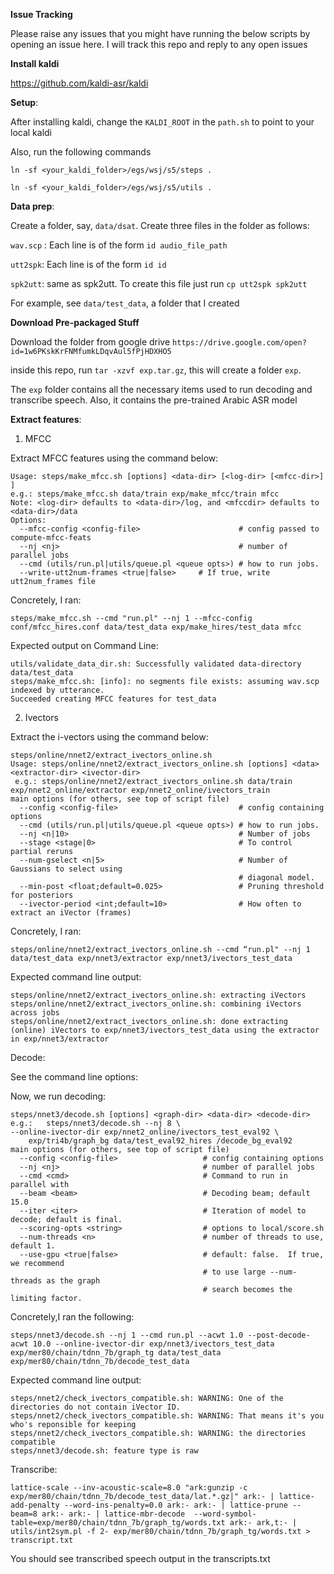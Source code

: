 **Issue Tracking**

Please raise any issues that you might have running the below scripts by opening an issue here. I will track this repo and reply to any open issues

**Install kaldi**

https://github.com/kaldi-asr/kaldi

**Setup**:

After installing kaldi, change the `KALDI_ROOT` in the `path.sh` to point to your local kaldi

Also, run the following commands

`ln -sf <your_kaldi_folder>/egs/wsj/s5/steps .`

`ln -sf <your_kaldi_folder>/egs/wsj/s5/utils .`

**Data prep**:

Create a folder, say, `data/dsat`. Create three files in the folder as follows:

`wav.scp` : Each line is of the form `id audio_file_path`

`utt2spk`: Each line is of the form `id id`

`spk2utt`: same as spk2utt. To create this file just run `cp utt2spk spk2utt`

For example, see `data/test_data`, a folder that I created

**Download Pre-packaged Stuff**

Download the folder from google drive `https://drive.google.com/open?id=1w6PKskKrFNMfumkLDqvAul5fPjHDXHO5`

inside this repo, run `tar -xzvf exp.tar.gz`, this will create a folder `exp`.

The `exp` folder contains all the necessary items used to run decoding and transcribe speech. Also, it contains the pre-trained Arabic ASR model

**Extract features**:

1. MFCC

Extract MFCC features using the command below:

```
Usage: steps/make_mfcc.sh [options] <data-dir> [<log-dir> [<mfcc-dir>] ]
e.g.: steps/make_mfcc.sh data/train exp/make_mfcc/train mfcc
Note: <log-dir> defaults to <data-dir>/log, and <mfccdir> defaults to <data-dir>/data
Options: 
  --mfcc-config <config-file>                      # config passed to compute-mfcc-feats 
  --nj <nj>                                        # number of parallel jobs
  --cmd (utils/run.pl|utils/queue.pl <queue opts>) # how to run jobs.
  --write-utt2num-frames <true|false>     # If true, write utt2num_frames file

```

Concretely, I ran:

`steps/make_mfcc.sh --cmd "run.pl" --nj 1 --mfcc-config conf/mfcc_hires.conf data/test_data exp/make_hires/test_data mfcc`

Expected output on Command Line:

```
utils/validate_data_dir.sh: Successfully validated data-directory data/test_data
steps/make_mfcc.sh: [info]: no segments file exists: assuming wav.scp indexed by utterance.
Succeeded creating MFCC features for test_data
```

2. Ivectors

Extract the i-vectors using the command below:

```
steps/online/nnet2/extract_ivectors_online.sh 
Usage: steps/online/nnet2/extract_ivectors_online.sh [options] <data> <extractor-dir> <ivector-dir>
 e.g.: steps/online/nnet2/extract_ivectors_online.sh data/train exp/nnet2_online/extractor exp/nnet2_online/ivectors_train
main options (for others, see top of script file)
  --config <config-file>                           # config containing options
  --cmd (utils/run.pl|utils/queue.pl <queue opts>) # how to run jobs.
  --nj <n|10>                                      # Number of jobs
  --stage <stage|0>                                # To control partial reruns
  --num-gselect <n|5>                              # Number of Gaussians to select using
                                                   # diagonal model.
  --min-post <float;default=0.025>                 # Pruning threshold for posteriors
  --ivector-period <int;default=10>                # How often to extract an iVector (frames)

```

Concretely, I ran:

`steps/online/nnet2/extract_ivectors_online.sh --cmd “run.pl" --nj 1 data/test_data exp/nnet3/extractor exp/nnet3/ivectors_test_data`

Expected command line output:

```
steps/online/nnet2/extract_ivectors_online.sh: extracting iVectors
steps/online/nnet2/extract_ivectors_online.sh: combining iVectors across jobs
steps/online/nnet2/extract_ivectors_online.sh: done extracting (online) iVectors to exp/nnet3/ivectors_test_data using the extractor in exp/nnet3/extractor
```

Decode:

See the command line options:

Now, we run decoding:

```
steps/nnet3/decode.sh [options] <graph-dir> <data-dir> <decode-dir>
e.g.:   steps/nnet3/decode.sh --nj 8 \
--online-ivector-dir exp/nnet2_online/ivectors_test_eval92 \
    exp/tri4b/graph_bg data/test_eval92_hires /decode_bg_eval92
main options (for others, see top of script file)
  --config <config-file>                   # config containing options
  --nj <nj>                                # number of parallel jobs
  --cmd <cmd>                              # Command to run in parallel with
  --beam <beam>                            # Decoding beam; default 15.0
  --iter <iter>                            # Iteration of model to decode; default is final.
  --scoring-opts <string>                  # options to local/score.sh
  --num-threads <n>                        # number of threads to use, default 1.
  --use-gpu <true|false>                   # default: false.  If true, we recommend
                                           # to use large --num-threads as the graph
                                           # search becomes the limiting factor.
```

Concretely,I ran the following:

`steps/nnet3/decode.sh --nj 1 --cmd run.pl --acwt 1.0 --post-decode-acwt 10.0 --online-ivector-dir exp/nnet3/ivectors_test_data exp/mer80/chain/tdnn_7b/graph_tg data/test_data exp/mer80/chain/tdnn_7b/decode_test_data`

Expected command line output:

```
steps/nnet2/check_ivectors_compatible.sh: WARNING: One of the directories do not contain iVector ID.
steps/nnet2/check_ivectors_compatible.sh: WARNING: That means it's you who's reponsible for keeping 
steps/nnet2/check_ivectors_compatible.sh: WARNING: the directories compatible
steps/nnet3/decode.sh: feature type is raw
```

Transcribe:  

`lattice-scale --inv-acoustic-scale=8.0 "ark:gunzip -c exp/mer80/chain/tdnn_7b/decode_test_data/lat.*.gz|" ark:- | lattice-add-penalty --word-ins-penalty=0.0 ark:- ark:- | lattice-prune --beam=8 ark:- ark:- | lattice-mbr-decode  --word-symbol-table=exp/mer80/chain/tdnn_7b/graph_tg/words.txt ark:- ark,t:- | utils/int2sym.pl -f 2- exp/mer80/chain/tdnn_7b/graph_tg/words.txt > transcript.txt`


You should see transcribed speech output in the transcripts.txt
